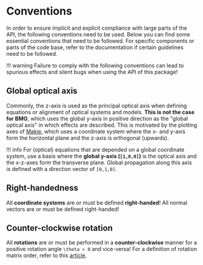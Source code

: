 # Conventions

In order to ensure implicit and explicit compliance with large parts of the API, the following conventions need to be used. Below you can find some essential conventions that need to be followed. For specific components or parts of the code base, refer to the documentation if certain guidelines need to be followed.

!!! warning
    Failure to comply with the following conventions can lead to spurious effects and silent bugs when using the API of this package!

## Global optical axis

Commonly, the z-axis is used as the principal optical axis when defining equations or alignment of optical systems and models. **This is not the case for BMO**, which uses the global y-axis in positive direction as the "global optical axis" in which effects are described. This is motivated by the plotting axes of [Makie](https://docs.makie.org/stable/), which uses a coordinate system where the x- and y-axis form the horizontal plane and the z-axis is orthogonal (upwards).

!!! info
    For (optical) equations that are depended on a global coordinate system, use a basis where the **global y-axis (`[1,0,0]`)** is the optical axis and the x-z-axes form the transverse plane. Global propagation along this axis is defined with a direction vector of `[0,1,0]`.

## Right-handedness

All **coordinate systems** are or must be defined **right-handed**! All normal vectors are or must be defined right-handed! 

## Counter-clockwise rotation

All **rotations** are or must be performed in a **counter-clockwise** manner for a positive rotation angle ``\theta > 0`` and vice-versa!
For a definition of rotation matrix order, refer to this [article](https://dominicplein.medium.com/extrinsic-intrinsic-rotation-do-i-multiply-from-right-or-left-357c38c1abfd).